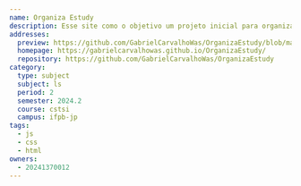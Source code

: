 ```yaml
---
name: Organiza Estudy
description: Esse site como o objetivo um projeto inicial para organização de estudo, utilizando temporizador e uso de dashboard
addresses:
  preview: https://github.com/GabrielCarvalhoWas/OrganizaEstudy/blob/master/assets/img/pot.jpg?raw=true
  homepage: https://gabrielcarvalhowas.github.io/OrganizaEstudy/
  repository: https://github.com/GabrielCarvalhoWas/OrganizaEstudy
category:
  type: subject
  subject: ls
  period: 2
  semester: 2024.2
  course: cstsi
  campus: ifpb-jp
tags:
  - js
  - css
  - html
owners:
  - 20241370012
---
```

